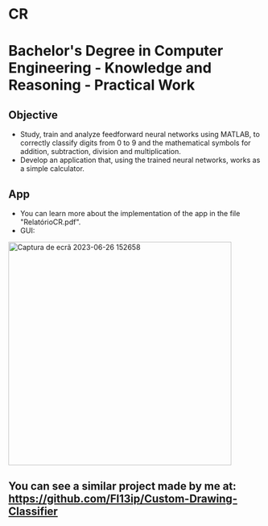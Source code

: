 # CR

# Bachelor's Degree in Computer Engineering - Knowledge and Reasoning - Practical Work

## Objective
- Study, train and analyze feedforward neural networks using MATLAB, to correctly classify digits
from 0 to 9 and the mathematical symbols for addition, subtraction, division and multiplication.
- Develop an application that, using the trained neural networks, works as a
simple calculator.

## App
- You can learn more about the implementation of the app in the file "RelatórioCR.pdf".
- GUI: 
<img width="443" alt="Captura de ecrã 2023-06-26 152658" src="https://github.com/Fl13ip/CR/assets/94529914/49e61d43-968b-432e-b9b0-4cd3a334d478">

## You can see a similar project made by me at: https://github.com/Fl13ip/Custom-Drawing-Classifier

